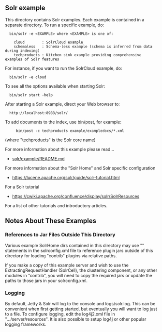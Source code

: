 <!--
 Licensed to the Apache Software Foundation (ASF) under one or more
 contributor license agreements.  See the NOTICE file distributed with
 this work for additional information regarding copyright ownership.
 The ASF licenses this file to You under the Apache License, Version 2.0
 (the "License"); you may not use this file except in compliance with
 the License.  You may obtain a copy of the License at

     http://www.apache.org/licenses/LICENSE-2.0

 Unless required by applicable law or agreed to in writing, software
 distributed under the License is distributed on an "AS IS" BASIS,
 WITHOUT WARRANTIES OR CONDITIONS OF ANY KIND, either express or implied.
 See the License for the specific language governing permissions and
 limitations under the License.
-->

Solr example
------------

This directory contains Solr examples. Each example is contained in a 
separate directory. To run a specific example, do:

```
  bin/solr -e <EXAMPLE> where <EXAMPLE> is one of:
  
    cloud        : SolrCloud example
    schemaless   : Schema-less example (schema is inferred from data during indexing)
    techproducts : Kitchen sink example providing comprehensive examples of Solr features
```

For instance, if you want to run the SolrCloud example, do:

```
  bin/solr -e cloud
```

To see all the options available when starting Solr:

```
  bin/solr start -help
```

After starting a Solr example, direct your Web browser to:

```
  http://localhost:8983/solr/
```

To add documents to the index, use bin/post, for example:

```
     bin/post -c techproducts example/exampledocs/*.xml
```

(where "techproducts" is the Solr core name)

For more information about this example please read...

 * [solr/example/README.md](./README.md)
 
For more information about the "Solr Home" and Solr specific configuration

* https://lucene.apache.org/solr/guide/solr-tutorial.html

For a Solr tutorial

 * https://cwiki.apache.org/confluence/display/solr/SolrResources

For a list of other tutorials and introductory articles.

Notes About These Examples
--------------------------

### References to Jar Files Outside This Directory

Various example SolrHome dirs contained in this directory may use "<lib>"
statements in the solrconfig.xml file to reference plugin jars outside of 
this directory for loading "contrib" plugins via relative paths.  

If you make a copy of this example server and wish to use the 
ExtractingRequestHandler (SolrCell), the clustering component, 
or any other modules in "contrib", you will need to
copy the required jars or update the paths to those jars in your 
solrconfig.xml.

### Logging

By default, Jetty & Solr will log to the console and logs/solr.log. This can
be convenient when first getting started, but eventually you will want to
log just to a file. To configure logging, edit the log4j2.xml file in
".../server/resources".
It is also possible to setup log4j or other popular logging frameworks.

